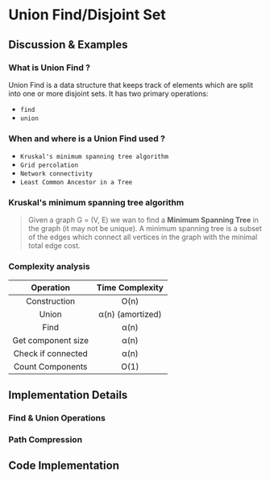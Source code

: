 # Union Find/Disjoint Set

## Discussion & Examples

### What is Union Find ?

Union Find is a data structure that keeps track of elements which are split into one or more disjoint sets. It has two primary operations:

- `find`
- `union`

### When and where is a Union Find used ?

- `Kruskal's minimum spanning tree algorithm`
- `Grid percolation`
- `Network connectivity`
- `Least Common Ancestor in a Tree`

### Kruskal's minimum spanning tree algorithm

> Given a graph G = (V, E) we wan to find a **Minimum Spanning Tree** in the graph (it may not be unique).
> A minimum spanning tree is a subset of the edges which connect all vertices in the graph with the minimal total edge cost.



### Complexity analysis

|     Operation      | Time Complexity  |
| :----------------: | :--------------: |
|    Construction    |       O(n)       |
|       Union        | α(n) (amortized) |
|        Find        |       α(n)       |
| Get component size |       α(n)       |
| Check if connected |       α(n)       |
|  Count Components  |       O(1)       |



## Implementation Details



### Find & Union Operations

### Path Compression

## Code Implementation